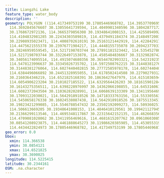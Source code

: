 ```yaml
---
title: Liangzhi Lake
feature_type: water_body
description: ''
geometry: POLYGON ((114.417349753199 30.17805446968782, 114.3953770969591 30.1174904436838,
  114.3692845676607 30.13055641739594, 114.4049901340596 30.18042877172382, 114.3665379856308
  30.1768672972136, 114.3665379856308 30.19348641008153, 114.4255894992979 30.20060802858988,
  114.4104832981285 30.22434303589819, 114.4379491184374 30.2148497200354, 114.4365758274179
  30.22908935023471, 114.4008702610191 30.25163121442919, 114.4228429172589 30.27298189465607,
  114.4475621555378 30.23976771984217, 114.4448155735078 30.26942377033908, 114.4640416477267
  30.28246959559545, 114.5217198703744 30.27891181523442, 114.5354527805333 30.30025656222118,
  114.5217198703744 30.33226497153878, 114.4585484836667 30.31329828742441, 114.4420689914778
  30.34056174095514, 114.4915074680356 30.36544782993321, 114.5423192356038 30.36900246873152,
  114.5478123996637 30.33345026735702, 114.5972508762215 30.31448381276064, 114.6288365695798
  30.31448381276064, 114.6027440402815 30.27772585978178, 114.6027440402815 30.25993480834576,
  114.6384496066892 30.24451328955055, 114.6178502414508 30.22790279312748, 114.6411961887192
  30.2160364346219, 114.6521825168391 30.18636427647979, 114.6151036594209 30.21722313489308,
  114.6054906223204 30.2101027185522, 114.6329564426203 30.18161590128492, 114.6178502414508
  30.16143275356511, 114.6398228976997 30.14362066198855, 114.6453160617597 30.11511462636168,
  114.6082372043504 30.11036282028991, 114.6068639133309 30.13411956469616, 114.5766515109921
  30.17093122030021, 114.5642918918526 30.14718333763156, 114.5533055637327 30.1174904436838,
  114.5450658176338 30.16024538087438, 114.5642918918526 30.18755133451441, 114.5574254367732
  30.19823421299085, 114.5546788547432 30.23502192099273, 114.509360251235 30.2089159323988,
  114.506613669205 30.19348641008153, 114.4846410129561 30.19942112794567, 114.4997472141255
  30.21366299113546, 114.4695348117867 30.22315642152135, 114.4626683567072 30.17568011043674,
  114.4709081028062 30.13411956469616, 114.4681615207762 30.09610603085018, 114.4434422824973
  30.08541208923875, 114.4461888645273 30.11986620385985, 114.4530553196068 30.13768258337422,
  114.4434422824973 30.17805446968782, 114.417349753199 30.17805446968782))
geo_error: 0.0
bbox:
  xmin: 114.366538
  ymin: 30.0854121
  xmax: 114.6521825
  ymax: 30.3690025
longitude: 114.5225415
latitude: 30.2344161
OSM: .na.character
---
```

